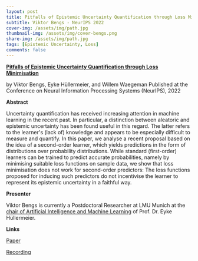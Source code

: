 ```yaml
---
layout: post
title: Pitfalls of Epistemic Uncertainty Quantification through Loss Minimisation
subtitle: Viktor Bengs - NeurIPS 2022
cover-img: /assets/img/path.jpg
thumbnail-img: /assets/img/cover-bengs.png
share-img: /assets/img/path.jpg
tags: [Epistemic Uncertainty, Loss]
comments: false
---
```


[**Pitfalls of Epistemic Uncertainty Quantification through Loss Minimisation**](https://openreview.net/pdf?id=epjxT_ARZW5)

by Viktor Bengs, Eyke Hüllermeier, and Willem Waegeman
Published at the Conference on Neural Information Processing Systems (NeurIPS), 2022

**Abstract**

Uncertainty quantification has received increasing attention in machine learning in the recent past. In particular, a distinction between aleatoric and epistemic uncertainty has been found useful in this regard. The latter refers to the learner's (lack of) knowledge and appears to be especially difficult to measure and quantify. In this paper, we analyse a recent proposal based on the idea of a second-order learner, which yields predictions in the form of distributions over probability distributions. While standard (first-order) learners can be trained to predict accurate probabilities, namely by minimising suitable loss functions on sample data, we show that loss minimisation does not work for second-order predictors: The loss functions proposed for inducing such predictors do not incentivise the learner to represent its epistemic uncertainty in a faithful way.

**Presenter**

Viktor Bengs is currently a Postdoctoral Researcher at LMU Munich at the [chair of Artificial Intelligence and Machine Learning](https://www.kiml.ifi.lmu.de/index.html) of Prof. Dr. Eyke Hüllermeier. 

**Links**

[Paper](https://openreview.net/pdf?id=epjxT_ARZW5)

[Recording](https://youtu.be/qCGI84u2D5g)
